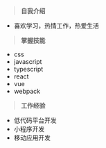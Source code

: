 > **自我介绍**

- 喜欢学习，热情工作，热爱生活

> **掌握技能**

- css
- javascript
- typescript
- react
- vue
- webpack

> **工作经验**

- 低代码平台开发
- 小程序开发
- 移动应用开发